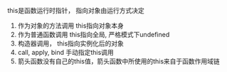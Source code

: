 this是函数运行时指针， 指向对象由运行方式决定
1. 作为对象的方法调用 this指向对象本身
2. 作为普通函数调用 this指向全局, 严格模式下undefined
3. 构造器调用， this指向实例化后的对象
4. call, apply, bind 手动指定this调用
5. 箭头函数没有自己的this值，箭头函数中所使用的this来自于函数作用域链
